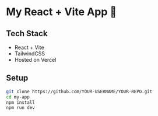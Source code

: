 # My React + Vite App 🚀

## Tech Stack
- React + Vite
- TailwindCSS
- Hosted on Vercel

## Setup
```bash
git clone https://github.com/YOUR-USERNAME/YOUR-REPO.git
cd my-app
npm install
npm run dev
